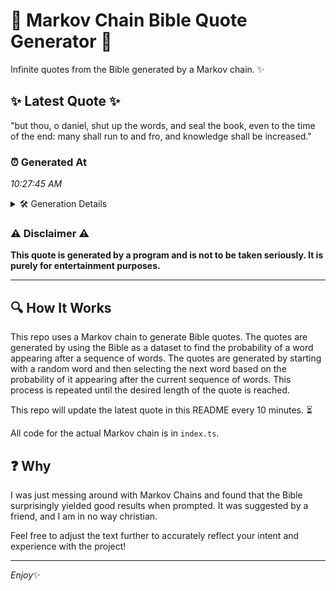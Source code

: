 # 📖 Markov Chain Bible Quote Generator 📖

Infinite quotes from the Bible generated by a Markov chain. ✨

## ✨ Latest Quote ✨
"but thou, o daniel, shut up the words, and seal the book, even to the time of the end: many shall run to and fro, and knowledge shall be increased."

### ⏰ Generated At
*10:27:45 AM*

<details>
    <summary>🛠️ Generation Details</summary>
    <p>
        <strong>🌱 Seed:</strong> but<br>
        <strong>🔄 Iterations:</strong> 29<br>
        <strong>📜 Context History:</strong><br>[ but ]: thou,<br>[ but, thou, ]: o<br>[ but, thou,, o ]: daniel,<br>[ but, thou,, o, daniel, ]: shut<br>[ but, thou,, o, daniel,, shut ]: up<br>[ but, thou,, o, daniel,, shut, up ]: the<br>[ thou,, o, daniel,, shut, up, the ]: words,<br>[ o, daniel,, shut, up, the, words, ]: and<br>[ daniel,, shut, up, the, words,, and ]: seal<br>[ shut, up, the, words,, and, seal ]: the<br>[ up, the, words,, and, seal, the ]: book,<br>[ the, words,, and, seal, the, book, ]: even<br>[ words,, and, seal, the, book,, even ]: to<br>[ and, seal, the, book,, even, to ]: the<br>[ seal, the, book,, even, to, the ]: time<br>[ the, book,, even, to, the, time ]: of<br>[ book,, even, to, the, time, of ]: the<br>[ even, to, the, time, of, the ]: end:<br>[ to, the, time, of, the, end: ]: many<br>[ the, time, of, the, end:, many ]: shall<br>[ time, of, the, end:, many, shall ]: run<br>[ of, the, end:, many, shall, run ]: to<br>[ the, end:, many, shall, run, to ]: and<br>[ end:, many, shall, run, to, and ]: fro,<br>[ many, shall, run, to, and, fro, ]: and<br>[ shall, run, to, and, fro,, and ]: knowledge<br>[ run, to, and, fro,, and, knowledge ]: shall<br>[ to, and, fro,, and, knowledge, shall ]: be<br>[ and, fro,, and, knowledge, shall, be ]: increased.<br>
    </p>
</details>

### ⚠️ Disclaimer ⚠️
**This quote is generated by a program and is not to be taken seriously. It is purely for entertainment purposes.**

---

## 🔍 How It Works

This repo uses a Markov chain to generate Bible quotes. The quotes are generated by using the Bible as a dataset to find the probability of a word appearing after a sequence of words. The quotes are generated by starting with a random word and then selecting the next word based on the probability of it appearing after the current sequence of words. This process is repeated until the desired length of the quote is reached.

This repo will update the latest quote in this README every 10 minutes. ⏳

All code for the actual Markov chain is in `index.ts`.

## ❓ Why

I was just messing around with Markov Chains and found that the Bible surprisingly yielded good results when prompted. 
It was suggested by a friend, and I am in no way christian.

Feel free to adjust the text further to accurately reflect your intent and experience with the project!

---

*Enjoy*✨
